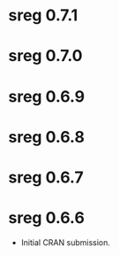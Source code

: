 # sreg 0.7.1

# sreg 0.7.0

# sreg 0.6.9

# sreg 0.6.8

# sreg 0.6.7

# sreg 0.6.6

* Initial CRAN submission.
